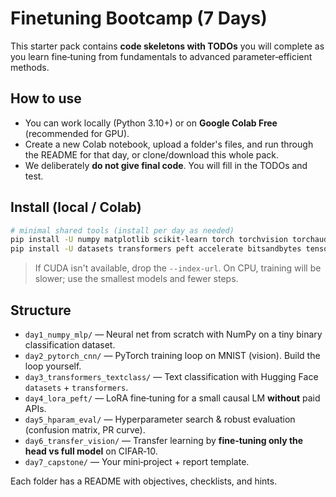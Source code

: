 # Finetuning Bootcamp (7 Days)

This starter pack contains **code skeletons with TODOs** you will complete as you learn fine‑tuning from fundamentals to advanced parameter‑efficient methods.

## How to use
- You can work locally (Python 3.10+) or on **Google Colab Free** (recommended for GPU).
- Create a new Colab notebook, upload a folder's files, and run through the README for that day, or clone/download this whole pack.
- We deliberately **do not give final code**. You will fill in the TODOs and test.

## Install (local / Colab)
```bash
# minimal shared tools (install per day as needed)
pip install -U numpy matplotlib scikit-learn torch torchvision torchaudio --index-url https://download.pytorch.org/whl/cu121
pip install -U datasets transformers peft accelerate bitsandbytes tensorboard
```

> If CUDA isn't available, drop the `--index-url`. On CPU, training will be slower; use the smallest models and fewer steps.

## Structure
- `day1_numpy_mlp/` — Neural net from scratch with NumPy on a tiny binary classification dataset.
- `day2_pytorch_cnn/` — PyTorch training loop on MNIST (vision). Build the loop yourself.
- `day3_transformers_textclass/` — Text classification with Hugging Face `datasets` + `transformers`.
- `day4_lora_peft/` — LoRA fine‑tuning for a small causal LM **without** paid APIs.
- `day5_hparam_eval/` — Hyperparameter search & robust evaluation (confusion matrix, PR curve).
- `day6_transfer_vision/` — Transfer learning by **fine‑tuning only the head vs full model** on CIFAR‑10.
- `day7_capstone/` — Your mini‑project + report template.

Each folder has a README with objectives, checklists, and hints.
